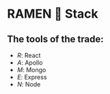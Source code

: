 # RAMEN 🍲 Stack

## The tools of the trade:
- *R*: React
- *A*: Apollo
- *M*: Mongo
- *E*: Express
- *N*: Node